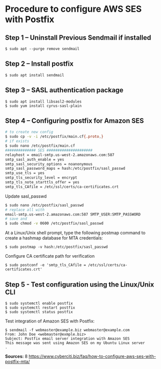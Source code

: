 # Procedure to configure AWS SES with Postfix

## Step 1 – Uninstall Previous Sendmail if installed
`$ sudo apt --purge remove sendmail`

## Step 2 – Install postfix
`$ sudo apt install sendmail`

## Step 3 – SASL authentication package
```
$ sudo apt install libsasl2-modules
$ sudo yum install cyrus-sasl-plain
```

## Step 4 – Configuring postfix for Amazon SES
```bash
# to create new config
$ sudo cp -v -i /etc/postfix/main.cf{.proto,}
# if exists
$ sudo nano /etc/postfix/main.cf
############## SES #####################
relayhost = email-smtp.us-west-2.amazonaws.com:587
smtp_sasl_auth_enable = yes
smtp_sasl_security_options = noanonymous
smtp_sasl_password_maps = hash:/etc/postfix/sasl_passwd
smtp_use_tls = yes
smtp_tls_security_level = encrypt
smtp_tls_note_starttls_offer = yes
smtp_tls_CAfile = /etc/ssl/certs/ca-certificates.crt
```

Update sasl_passwd

```bash
$ sudo nano /etc/postfix/sasl_passwd
# replace all with
email-smtp.us-west-2.amazonaws.com:587 SMTP_USER:SMTP_PASSWORD
# save and
$ sudo chmod -v 0600 /etc/postfix/sasl_passwd
```

At a Linux/Unix shell prompt, type the following postmap command to create a hashmap database for MTA credentials:

`$ sudo postmap -v hash:/etc/postfix/sasl_passwd`

Configure CA certificate path for verification

`$ sudo postconf -e 'smtp_tls_CAfile = /etc/ssl/certs/ca-certificates.crt'`

## Step 5 - Test configuration using the Linux/Unix CLI
```
$ sudo systemctl enable postfix
$ sudo systemctl restart postfix
$ sudo systemctl status postfix
```

Test integration of Amazon SES with Postfix:

```
$ sendmail -f webmaster@example.biz webmaster@example.com
From: John Doe <webmaster@exmple.biz>
Subject: Postfix email server integration with Amazon SES
This message was sent using Amazon SES on my Ubuntu Linux server
.
```

**Sources:**
8 https://www.cyberciti.biz/faq/how-to-configure-aws-ses-with-postfix-mta/
